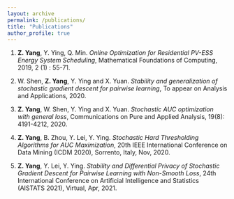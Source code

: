 ```yaml
---
layout: archive
permalink: /publications/
title: "Publications"
author_profile: true
---
```


1. **Z. Yang**, Y. Ying, Q. Min. *Online Optimization for Residential PV-ESS Energy System Scheduling*, Mathematical Foundations of Computing, 2019, 2 (1) : 55-71.

2. W. Shen, **Z. Yang**, Y. Ying and X. Yuan. *Stability and generalization of stochastic gradient descent for pairwise learning*, To appear on Analysis and Applications, 2020.

3. **Z. Yang**, W. Shen, Y. Ying and X. Yuan. *Stochastic AUC optimization with general loss*, Communications on Pure and Applied Analysis, 19(8): 4191-4212, 2020.

4. **Z. Yang**, B. Zhou, Y. Lei, Y. Ying. *Stochastic Hard Thresholding Algorithms for AUC Maximization*, 20th IEEE International Conference on Data Mining (ICDM 2020), Sorrento, Italy, Nov, 2020.

5. **Z. Yang**, Y. Lei, Y. Ying. *Stability and Differential Privacy of Stochastic Gradient Descent for Pairwise Learning with Non-Smooth Loss*, 24th International Conference on Artificial Intelligence and Statistics (AISTATS 2021), Virtual, Apr, 2021.

